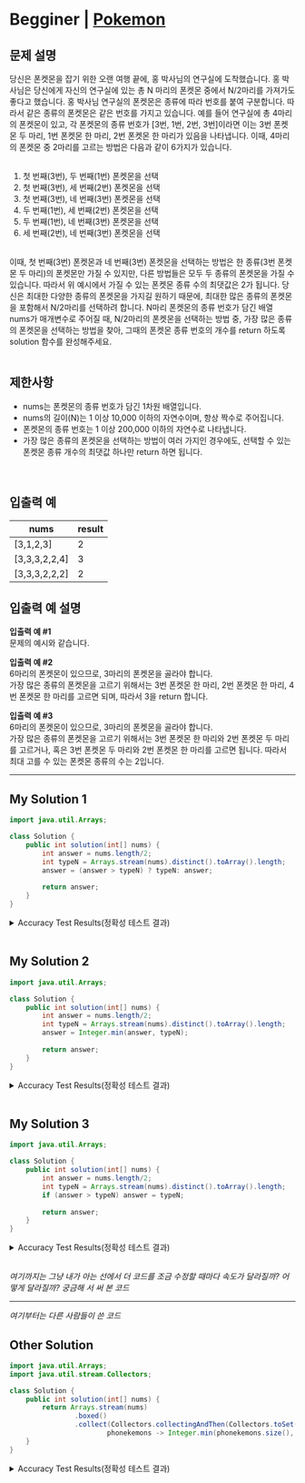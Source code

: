 # Begginer | [Pokemon](https://school.programmers.co.kr/learn/courses/30/lessons/1845)

## 문제 설명
당신은 폰켓몬을 잡기 위한 오랜 여행 끝에, 홍 박사님의 연구실에 도착했습니다. 홍 박사님은 당신에게 자신의 연구실에 있는 총 N 마리의 폰켓몬 중에서 N/2마리를 가져가도 좋다고 했습니다.
홍 박사님 연구실의 폰켓몬은 종류에 따라 번호를 붙여 구분합니다. 따라서 같은 종류의 폰켓몬은 같은 번호를 가지고 있습니다. 예를 들어 연구실에 총 4마리의 폰켓몬이 있고, 각 폰켓몬의 종류 번호가 [3번, 1번, 2번, 3번]이라면 이는 3번 폰켓몬 두 마리, 1번 폰켓몬 한 마리, 2번 폰켓몬 한 마리가 있음을 나타냅니다. 이때, 4마리의 폰켓몬 중 2마리를 고르는 방법은 다음과 같이 6가지가 있습니다.
<br><br>
  1. 첫 번째(3번), 두 번째(1번) 폰켓몬을 선택  
  2. 첫 번째(3번), 세 번째(2번) 폰켓몬을 선택  
  3. 첫 번째(3번), 네 번째(3번) 폰켓몬을 선택  
  4. 두 번째(1번), 세 번째(2번) 폰켓몬을 선택  
  5. 두 번째(1번), 네 번째(3번) 폰켓몬을 선택  
  6. 세 번째(2번), 네 번째(3번) 폰켓몬을 선택  
<br>
이때, 첫 번째(3번) 폰켓몬과 네 번째(3번) 폰켓몬을 선택하는 방법은 한 종류(3번 폰켓몬 두 마리)의 폰켓몬만 가질 수 있지만, 다른 방법들은 모두 두 종류의 폰켓몬을 가질 수 있습니다. 따라서 위 예시에서 가질 수 있는 폰켓몬 종류 수의 최댓값은 2가 됩니다.
당신은 최대한 다양한 종류의 폰켓몬을 가지길 원하기 때문에, 최대한 많은 종류의 폰켓몬을 포함해서 N/2마리를 선택하려 합니다. N마리 폰켓몬의 종류 번호가 담긴 배열 nums가 매개변수로 주어질 때, N/2마리의 폰켓몬을 선택하는 방법 중, 가장 많은 종류의 폰켓몬을 선택하는 방법을 찾아, 그때의 폰켓몬 종류 번호의 개수를 return 하도록 solution 함수를 완성해주세요.  
<br><br>

## 제한사항
- nums는 폰켓몬의 종류 번호가 담긴 1차원 배열입니다.   
- nums의 길이(N)는 1 이상 10,000 이하의 자연수이며, 항상 짝수로 주어집니다.  
- 폰켓몬의 종류 번호는 1 이상 200,000 이하의 자연수로 나타냅니다.  
- 가장 많은 종류의 폰켓몬을 선택하는 방법이 여러 가지인 경우에도, 선택할 수 있는 폰켓몬 종류 개수의 최댓값 하나만 return 하면 됩니다.  
<br><br>

## 입출력 예
| **nums**      | **result** |
|---------------|------------|
| [3,1,2,3]     | 2          |
| [3,3,3,2,2,4] | 3          |
| [3,3,3,2,2,2] | 2          |


## 입출력 예 설명

**입출력 예 #1**  
문제의 예시와 같습니다.

**입출력 예 #2**  
6마리의 폰켓몬이 있으므로, 3마리의 폰켓몬을 골라야 합니다.  
가장 많은 종류의 폰켓몬을 고르기 위해서는 3번 폰켓몬 한 마리, 2번 폰켓몬 한 마리, 4번 폰켓몬 한 마리를 고르면 되며, 따라서 3을 return 합니다.  

**입출력 예 #3**  
6마리의 폰켓몬이 있으므로, 3마리의 폰켓몬을 골라야 합니다.  
가장 많은 종류의 폰켓몬을 고르기 위해서는 3번 폰켓몬 한 마리와 2번 폰켓몬 두 마리를 고르거나, 혹은 3번 폰켓몬 두 마리와 2번 폰켓몬 한 마리를 고르면 됩니다. 따라서 최대 고를 수 있는 폰켓몬 종류의 수는 2입니다.  

---

## My Solution 1
```java
import java.util.Arrays;

class Solution {
    public int solution(int[] nums) {
        int answer = nums.length/2;
        int typeN = Arrays.stream(nums).distinct().toArray().length;
        answer = (answer > typeN) ? typeN: answer;
        
        return answer;
    }
}
```
<details>
  <summary>Accuracy Test Results(정확성 테스트 결과)</summary>
  
  <img alt="sol1_accuracy_test_result" src="https://github.com/MinjuKang727/I_am_Super_Junior/assets/108849480/6bca0106-1d0a-4906-8fd6-ead44d6f07df">
</details>
<br>

## My Solution 2
```java
import java.util.Arrays;

class Solution {
    public int solution(int[] nums) {
        int answer = nums.length/2;
        int typeN = Arrays.stream(nums).distinct().toArray().length;
        answer = Integer.min(answer, typeN);
        
        return answer;
    }
}
```
<details>
  <summary>Accuracy Test Results(정확성 테스트 결과)</summary>
  
  ![sol2_accuracy test](https://github.com/MinjuKang727/I_am_Super_Junior/assets/108849480/391bfa39-0c2f-469b-bdf6-c3a9c5e7ff3e)
</details>
<br>

## My Solution 3
```java
import java.util.Arrays;

class Solution {
    public int solution(int[] nums) {
        int answer = nums.length/2;
        int typeN = Arrays.stream(nums).distinct().toArray().length;
        if (answer > typeN) answer = typeN;
        
        return answer;
    }
}
```
<details>
  <summary>Accuracy Test Results(정확성 테스트 결과)</summary>
  
  ![sol3_accuracy test](https://github.com/MinjuKang727/I_am_Super_Junior/assets/108849480/57a09e7d-0692-4247-b185-706f339f83a6)
</details>
<br>

*여기까지는 그냥 내가 아는 선에서 더 코드를 조금 수정할 때마다 속도가 달라질까? 어떻게 달라질까? 궁금해 서 써 본 코드*

---

*여기부터는 다른 사람들이 쓴 코드*

## Other Solution 
```java
import java.util.Arrays;
import java.util.stream.Collectors;

class Solution {
    public int solution(int[] nums) {
        return Arrays.stream(nums)
                .boxed()
                .collect(Collectors.collectingAndThen(Collectors.toSet(),
                        phonekemons -> Integer.min(phonekemons.size(), nums.length / 2)));
    }
}
```
<details>
  <summary>Accuracy Test Results(정확성 테스트 결과)</summary>
  
  ![sol8_accuracy test](https://github.com/MinjuKang727/I_am_Super_Junior/assets/108849480/9001abe4-9599-4a85-8939-2d87ba6a8d9a)
</details>
